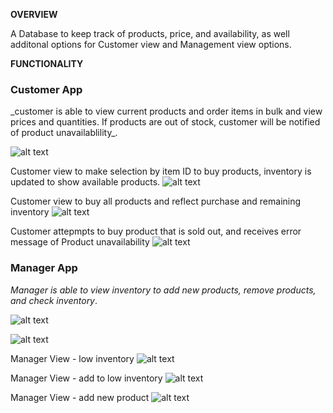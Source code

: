 



<strong>OVERVIEW</strong>

A Database to keep track of products, price, and availability, as well additonal options for Customer view and Management view options.


<strong> FUNCTIONALITY </strong>

<h3>Customer App</h3>
_customer is able to view current products and order items in bulk and view prices and quantities. If products are out of stock, customer will be notified of product unavailablility_.

![alt text](images/customer-view-inventory.png)

Customer view to make selection by item ID to buy products, inventory is updated to show available products.
![alt text](images/customer-buy-products.png)

Customer view to buy all products and reflect purchase and remaining inventory
![alt text](images/customer-view-buy-all.png)

Customer attepmpts to buy product that is sold out, and receives error message of Product unavailability
![alt text](images/customer-insufficient-quantity.png)





<h3>Manager App</h3>

_Manager is able to view inventory to add new products, remove products, and check inventory_.

![alt text](images/manager-view-options.png)


![alt text](images/manager-view-inventory.png)


Manager View - low inventory
![alt text](images/manager-view-low-inventory.png)


Manager View - add to low inventory
![alt text](images/manager-view-add-to-inventory.png)

Manager View - add new product
![alt text](images/manager-view-add-new-product.png)
